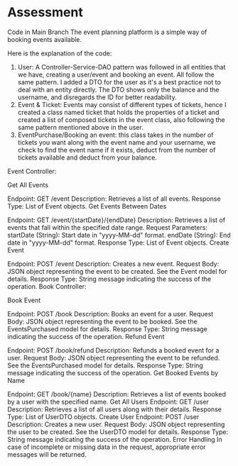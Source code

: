 # Assessment
Code in Main Branch
The event planning platform is a simple way of booking events available.

Here is the explanation of the code:

1) User: A Controller-Service-DAO pattern was followed in all entities that we have, creating a user/event and booking an event. All follow the same pattern. I added a DTO for the user as it's a best practice not to deal with an entity directly. The DTO shows only the balance and the username, and disregards the ID for better readability.
2) Event & Ticket: Events may consist of different types of tickets, hence I created a class named ticket that holds the properties of a ticket and created a list of composed tickets in the event class, also following the same pattern mentioned above in the user.
3) EventPurchase/Booking an event: this class takes in the number of tickets you want along with the event name and your username, we check to find the event name if it exists, deduct from the number of tickets available and deduct from your balance.

Event Controller:

Get All Events

Endpoint: GET /event
Description: Retrieves a list of all events.
Response Type: List of Event objects.
Get Events Between Dates

Endpoint: GET /event/{startDate}/{endDate}
Description: Retrieves a list of events that fall within the specified date range.
Request Parameters:
startDate (String): Start date in "yyyy-MM-dd" format.
endDate (String): End date in "yyyy-MM-dd" format.
Response Type: List of Event objects.
Create Event

Endpoint: POST /event
Description: Creates a new event.
Request Body: JSON object representing the event to be created. See the Event model for details.
Response Type: String message indicating the success of the operation.
Book Controller:

Book Event

Endpoint: POST /book
Description: Books an event for a user.
Request Body: JSON object representing the event to be booked. See the EventsPurchased model for details.
Response Type: String message indicating the success of the operation.
Refund Event

Endpoint: POST /book/refund
Description: Refunds a booked event for a user.
Request Body: JSON object representing the event to be refunded. See the EventsPurchased model for details.
Response Type: String message indicating the success of the operation.
Get Booked Events by Name

Endpoint: GET /book/{name}
Description: Retrieves a list of events booked by a user with the specified name.
Get All Users
Endpoint: GET /user
Description: Retrieves a list of all users along with their details.
Response Type: List of UserDTO objects.
Create User
Endpoint: POST /user
Description: Creates a new user.
Request Body: JSON object representing the user to be created. See the UserDTO model for details.
Response Type: String message indicating the success of the operation.
Error Handling
In case of incomplete or missing data in the request, appropriate error messages will be returned.
